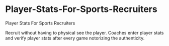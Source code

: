 # Player-Stats-For-Sports-Recruiters
Player Stats For Sports Recruiters


Recruit without having to physical see the player. Coaches enter player stats and verify player stats after every game notorizing the authenticity.
